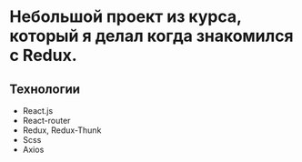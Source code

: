 # Небольшой проект из курса, который я делал когда знакомился с Redux.

## Технологии
- React.js
- React-router
- Redux, Redux-Thunk
- Scss
- Axios

